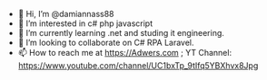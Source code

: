 - 👋 Hi, I’m @damiannass88
- 👀 I’m interested in c# php javascript
- 🌱 I’m currently learning .net and studing it engineering.
- 💞️ I’m looking to collaborate on C# RPA Laravel.
- 📫 How to reach me at https://Adwers.com ; YT Channel: https://www.youtube.com/channel/UC1bxTp_9tIfq5YBXhvx8Jpg

<!---
damiannass88/damiannass88 is a ✨ special ✨ repository because its `README.md` (this file) appears on your GitHub profile.
You can click the Preview link to take a look at your changes.
--->
